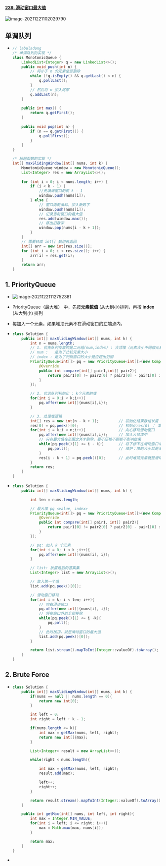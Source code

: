 #### [239. 滑动窗口最大值](https://leetcode-cn.com/problems/sliding-window-mamum/)

![image-20211221102029790](https://raw.githubusercontent.com/TWDH/Leetcode-From-Zero/pictures/img/image-20211221102029790.png)

## 单调队列

- ```java
  // labuladong
  /* 单调队列的实现 */
  class MonotonicQueue {
      LinkedList<Integer> q = new LinkedList<>();
      public void push(int n) {
          // 将小于 n 的元素全部删除
          while (!q.isEmpty() && q.getLast() < n) {
              q.pollLast();
          }
          // 然后将 n 加入尾部
          q.addLast(n);
      }
      
      public int max() {
          return q.getFirst();
      }
      
      public void pop(int n) {
          if (n == q.getFirst()) {
              q.pollFirst();
          }
      }
  }
  
  /* 解题函数的实现 */
  int[] maxSlidingWindow(int[] nums, int k) {
      MonotonicQueue window = new MonotonicQueue();
      List<Integer> res = new ArrayList<>();
      
      for (int i = 0; i < nums.length; i++) {
          if (i < k - 1) {
              //先填满窗口的前 k - 1
              window.push(nums[i]);
          } else {
              // 窗口向前滑动，加入新数字
              window.push(nums[i]);
              // 记录当前窗口的最大值
              res.add(window.max());
              // 移出旧数字
              window.pop(nums[i - k + 1]);
          }
      }
      // 需要转成 int[] 数组再返回
      int[] arr = new int[res.size()];
      for (int i = 0; i < res.size(); i++) {
          arr[i] = res.get(i);
      }
      return arr;
  }
  ```


## 1. PriorityQueue

- ![image-20211221112752381](https://raw.githubusercontent.com/TWDH/Leetcode-From-Zero/pictures/img/image-20211221112752381.png)

- PriorityQueue（最大堆） 中，先按**元素数值** (从大到小)排列，再按 **index** (从大到小) 排列

- 每加入一个元素，如果堆顶元素不在滑动窗口的左端点内，

- ```java
  class Solution {
      public int[] maxSlidingWindow(int[] nums, int k) {
          int n = nums.length;
          // 1. 优先队列存放的是二元组(num,index) : 大顶堆（元素大小不同按元素大小排列，元素大小相同按下标进行排列）
          // num :   是为了比较元素大小
          // index : 是为了判断窗口的大小是否超出范围
          PriorityQueue<int[]> pq = new PriorityQueue<int[]>(new Comparator<int[]>(){
              @Override
              public int compare(int[] pair1,int[] pair2){
                  return pair1[0] != pair2[0] ? pair2[0] - pair1[0] : pair2[1] - pair1[1];
              }
          });
  
          // 2. 优选队列初始化 : k个元素的堆
          for(int i = 0;i < k;i++){
              pq.offer(new int[]{nums[i],i});
          }
  
          // 3. 处理堆逻辑
          int[] res = new int[n - k + 1];         // 初始化结果数组长度 ：一共有 n - k + 1个窗口
          res[0] = pq.peek()[0];                  // 初始化res[0] ： 拿出目前堆顶的元素
          for(int i = k;i < n;i++){               // 向右移动滑动窗口
              pq.offer(new int[]{nums[i],i});     // 加入大顶堆中
              // 只有最大值在范围之外才删除，要不压根不删都不影响结果
              while(pq.peek()[1] <= i - k){       // 将下标不在滑动窗口中的元素都干掉
                  pq.poll();                      // 维护：堆的大小就是滑动窗口的大小
              }   
              res[i - k + 1] = pq.peek()[0];      // 此时堆顶元素就是滑动窗口的最大值
          }
          return res;
      }
  }
  ```
  
- ```java
  class Solution {
      public int[] maxSlidingWindow(int[] nums, int k) {
  
          int len = nums.length;
  
          // 最大堆 pq <value, index>
          PriorityQueue<int[]> pq = new PriorityQueue<int[]>(new Comparator<int[]>(){
              @Override
              public int compare(int[] pair1, int[] pair2){
                  return pair1[0] != pair2[0] ? pair2[0] - pair1[0] : pair2[1] - pair1[1];
              }
          });
  
          // pq: 加入 k 个元素
          for(int i = 0; i < k ;i++){
              pq.offer(new int[]{nums[i], i});
          }
  
          // list: 放置最后的答案集
          List<Integer> list = new ArrayList<>();
  
          // 放入第一个值
          list.add(pq.peek()[0]);
  
          // 滑动窗口移动
          for(int i = k; i < len; i++){
              // 向右滑动窗口
              pq.offer(new int[]{nums[i], i});
              // 将在窗口外的全部移除
              while(pq.peek()[1] <= i -k){
                  pq.poll();
              }
              // 此时栈顶，就是滑动窗口的最大值
              list.add(pq.peek()[0]);
          }
  
          return list.stream().mapToInt(Integer::valueOf).toArray();
      }
  }
  ```
  
  
  

## 2. Brute Force

- ```java
  class Solution {
      public int[] maxSlidingWindow(int[] nums, int k) {
          if(nums == null || nums.length == 0){
              return new int[0];
          }
  
          int left = 0;
          int right = left + k - 1;
  
          if(nums.length <= k){
              int max = getMax(nums, left, right);
              return new int[]{max};
          }
  
          List<Integer> result = new ArrayList<>();
  
          while(right < nums.length){
  
              int max = getMax(nums, left, right);
              result.add(max);
  
              left++;
              right++;
          }
  
          return result.stream().mapToInt(Integer::valueOf).toArray();
      }
  
      public int getMax(int[] nums, int left, int right){
          int max = Integer.MIN_VALUE;
          for(int i = left; i <= right; i++){
              max = Math.max(max, nums[i]);
          }
  
          return max;
      }
  }
  ```

- 